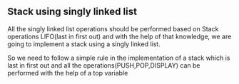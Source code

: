 <h2>Stack using singly linked list</h2>
All the singly linked list operations should be performed based on Stack operations LIFO(last in first out) and with the help of that knowledge, we are going to implement a stack using a singly linked list. 

So we need to follow a simple rule in the implementation of a stack which is last in first out and all the operations(PUSH,POP,DISPLAY) can be performed with the help of a top variable
